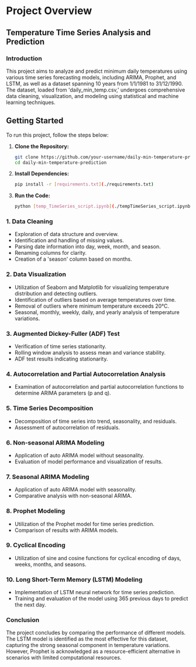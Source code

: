 # Project Overview

## Temperature Time Series Analysis and Prediction


### Introduction
This project aims to analyze and predict minimum daily temperatures using various time series forecasting models, including ARIMA, Prophet, and LSTM, as well as a dataset spanning 10 years from 1/1/1981 to 31/12/1990. The dataset, loaded from 'daily_min_temp.csv,' undergoes comprehensive data cleaning, visualization, and modeling using statistical and machine learning techniques.


## Getting Started

To run this project, follow the steps below:

1. **Clone the Repository:**
   ```bash
   git clone https://github.com/your-username/daily-min-temperature-prediction.git
   cd daily-min-temperature-prediction
   ```

2. **Install Dependencies:**
   ```bash
   pip install -r [requirements.txt](./requirements.txt)
   ```

3. **Run the Code:**
   ```bash
   python [temp_TimeSeries_script.ipynb](./tempTimeSeries_script.ipynb)
   ```

### 1. Data Cleaning
- Exploration of data structure and overview.
- Identification and handling of missing values.
- Parsing date information into day, week, month, and season.
- Renaming columns for clarity.
- Creation of a 'season' column based on months.

### 2. Data Visualization
- Utilization of Seaborn and Matplotlib for visualizing temperature distribution and detecting outliers.
- Identification of outliers based on average temperatures over time.
- Removal of outliers where minimum temperature exceeds 20°C.
- Seasonal, monthly, weekly, daily, and yearly analysis of temperature variations.

### 3. Augmented Dickey-Fuller (ADF) Test
- Verification of time series stationarity.
- Rolling window analysis to assess mean and variance stability.
- ADF test results indicating stationarity.

### 4. Autocorrelation and Partial Autocorrelation Analysis
- Examination of autocorrelation and partial autocorrelation functions to determine ARIMA parameters (p and q).

### 5. Time Series Decomposition
- Decomposition of time series into trend, seasonality, and residuals.
- Assessment of autocorrelation of residuals.

### 6. Non-seasonal ARIMA Modeling
- Application of auto ARIMA model without seasonality.
- Evaluation of model performance and visualization of results.

### 7. Seasonal ARIMA Modeling
- Application of auto ARIMA model with seasonality.
- Comparative analysis with non-seasonal ARIMA.

### 8. Prophet Modeling
- Utilization of the Prophet model for time series prediction.
- Comparison of results with ARIMA models.

### 9. Cyclical Encoding
- Utilization of sine and cosine functions for cyclical encoding of days, weeks, months, and seasons.

### 10. Long Short-Term Memory (LSTM) Modeling
- Implementation of LSTM neural network for time series prediction.
- Training and evaluation of the model using 365 previous days to predict the next day.

### Conclusion
The project concludes by comparing the performance of different models. The LSTM model is identified as the most effective for this dataset, capturing the strong seasonal component in temperature variations. However, Prophet is acknowledged as a resource-efficient alternative in scenarios with limited computational resources.

